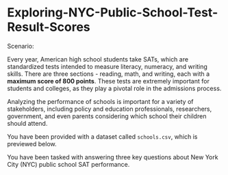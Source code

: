 # Exploring-NYC-Public-School-Test-Result-Scores

Scenario:

Every year, American high school students take SATs, which are standardized tests intended to measure literacy, numeracy, and writing skills. There are three sections - reading, math, and writing, each with a **maximum score of 800 points**. These tests are extremely important for students and colleges, as they play a pivotal role in the admissions process.

Analyzing the performance of schools is important for a variety of stakeholders, including policy and education professionals, researchers, government, and even parents considering which school their children should attend. 

You have been provided with a dataset called `schools.csv`, which is previewed below.

You have been tasked with answering three key questions about New York City (NYC) public school SAT performance.

